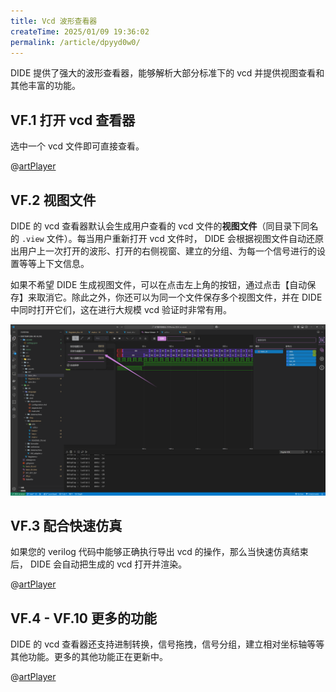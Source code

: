 ```yaml
---
title: Vcd 波形查看器
createTime: 2025/01/09 19:36:02
permalink: /article/dpyyd0w0/
---
```


DIDE 提供了强大的波形查看器，能够解析大部分标准下的 vcd 并提供视图查看和其他丰富的功能。

## VF.1 打开 vcd 查看器

选中一个 vcd 文件即可直接查看。

@[artPlayer](/videos/vcd/trigger-click.mp4)

## VF.2 视图文件

DIDE 的 vcd 查看器默认会生成用户查看的 vcd 文件的**视图文件**（同目录下同名的 `.view` 文件）。每当用户重新打开 vcd 文件时， DIDE 会根据视图文件自动还原出用户上一次打开的波形、打开的右侧视窗、建立的分组、为每一个信号进行的设置等等上下文信息。

如果不希望 DIDE 生成视图文件，可以在点击左上角的按钮，通过点击【自动保存】来取消它。除此之外，你还可以为同一个文件保存多个视图文件，并在 DIDE 中同时打开它们，这在进行大规模 vcd 验证时非常有用。

![](./images/vcd-view.png)

## VF.3 配合快速仿真

如果您的 verilog 代码中能够正确执行导出 vcd 的操作，那么当快速仿真结束后， DIDE 会自动把生成的 vcd 打开并渲染。

@[artPlayer](/videos/vcd/trigger-simulate.mp4)


## VF.4 - VF.10 更多的功能

DIDE 的 vcd 查看器还支持进制转换，信号拖拽，信号分组，建立相对坐标轴等等其他功能。更多的其他功能正在更新中。

@[artPlayer](/videos/vcd/usage.mp4)

<!-- ## 特性支持

### VF.1 打开 vcd

vcd 可以作为 vcd 文件的默认打开方式。

### VF.2 仿真后自动打开

如果快速仿真打开了新的 vcd 文件，DIDE 会自动把它打开。

### VF.3 



### VF.4 

### VF.5 

### VF.6 

### VF.7 

### VF.8  -->
